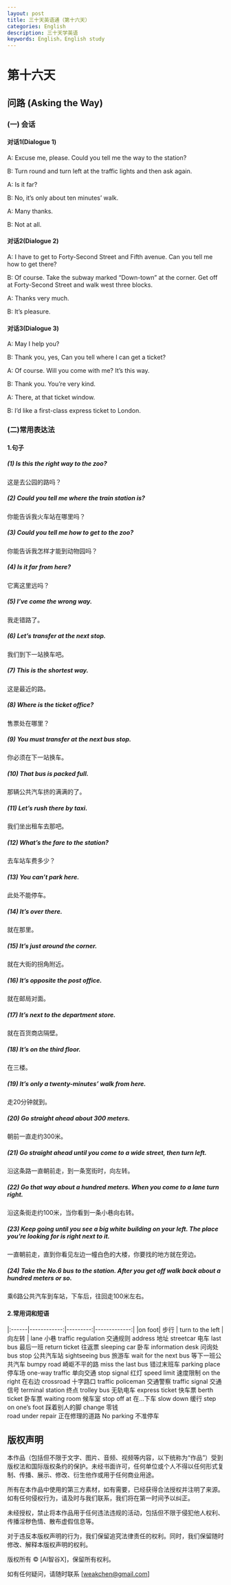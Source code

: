 ```yaml
---
layout: post
title: 三十天英语通（第十六天）
categories: English
description: 三十天学英语
keywords: English，English study
---
```


# 第十六天

## 问路 (Asking the Way)

### (一) 会话

#### 对话1(Dialogue 1)

A: Excuse me, please. Could you tell me the way to the station?

B: Turn round and turn left at the traffic lights and then ask again.

A: Is it far?

B: No, it’s only about ten minutes’ walk.

A: Many thanks.

B: Not at all.

#### 对话2(Dialogue 2)

A: I have to get to Forty-Second Street and Fifth avenue. Can you tell me how to get there?

B: Of course. Take the subway marked “Down-town” at the corner. Get off at Forty-Second Street and walk west three blocks.

A: Thanks very much.

B: It’s pleasure.

#### 对话3(Dialogue 3)

A: May I help you?

B: Thank you, yes, Can you tell where I can get a ticket?

A: Of course. Will you come with me? It’s this way.

B: Thank you. You’re very kind.

A: There, at that ticket window.

B: I’d like a first-class express ticket to London.

### (二)常用表达法

#### 1.句子

##### (1) Is this the right way to the zoo?

这是去公园的路吗？

##### (2) Could you tell me where the train station is?

你能告诉我火车站在哪里吗？

##### (3) Could you tell me how to get to the zoo?

你能告诉我怎样才能到动物园吗？

##### (4) Is it far from here?

它离这里远吗？

##### (5) I’ve come the wrong way.

我走错路了。

##### (6) Let’s transfer at the next stop.

我们到下一站换车吧。

##### (7) This is the shortest way.

这是最近的路。

##### (8) Where is the ticket office?

售票处在哪里？

##### (9) You must transfer at the next bus stop.

你必须在下一站换车。

##### (10) That bus is packed full.

那辆公共汽车挤的满满的了。

##### (11) Let’s rush there by taxi.

我们坐出租车去那吧。

##### (12) What’s the fare to the station?

去车站车费多少？

##### (13) You can’t park here.

此处不能停车。

##### (14) It’s over there.

就在那里。

##### (15) It’s just around the corner.

就在大街的拐角附近。

##### (16) It’s opposite the post office.

就在邮局对面。

##### (17) It’s next to the department store.

就在百货商店隔壁。

##### (18) It’s on the third floor.

在三楼。

##### (19) It’s only a twenty-minutes’ walk from here.

走20分钟就到。

##### (20) Go straight ahead about 300 meters.

朝前一直走约300米。

##### (21) Go straight ahead until you come to a wide street, then turn left.

沿这条路一直朝前走，到一条宽街时，向左转。

##### (22) Go that way about a hundred meters. When you come to a lane turn right.

沿这条街走约100米，当你看到一条小巷向右转。

##### (23) Keep going until you see a big white building on your left. The place you’re looking for is right next to it.

一直朝前走，直到你看见左边一幢白色的大楼，你要找的地方就在旁边。

##### (24) Take the No.6 bus to the station. After you get off walk back about a hundred meters or so.

乘6路公共汽车到车站，下车后，往回走100米左右。

#### 2.常用词和短语
|:------|------------:|---------:|-------------:|
|on foot|	步行 |	turn to the left	| 向左转 |
lane	小巷	traffic regulation  	交通规则 
address	地址	streetcar      	电车
last bus	最后一班                                                               	return ticket	往返票
sleeping car	卧车	information desk	问询处
bus stop  	公共汽车站	sightseeing bus	旅游车 
wait for the next bus	等下一班公共汽车	bumpy road	崎岖不平的路
miss the last bus  	错过末班车	parking place	停车场
one-way traffic	单向交通	stop signal	红灯
speed limit	速度限制   	on the right	在右边
crossroad	十字路口	traffic policeman	交通警察
traffic signal	交通信号	terminal station	终点
trolley bus	无轨电车	express ticket	快车票
berth ticket	卧车票	waiting room	候车室
stop off at	在…下车	slow down	缓行
step on one’s foot	踩着别人的脚	change	零钱  
road under repair	正在修理的道路	No parking  	不准停车



## 版权声明

本作品（包括但不限于文字、图片、音频、视频等内容，以下统称为“作品”）受到版权法和国际版权条约的保护。未经书面许可，任何单位或个人不得以任何形式复制、传播、展示、修改、衍生他作或用于任何商业用途。

所有在本作品中使用的第三方素材，如有需要，已经获得合法授权并注明了来源。如有任何侵权行为，请及时与我们联系，我们将在第一时间予以纠正。

未经授权，禁止将本作品用于任何违法违规的活动，包括但不限于侵犯他人权利、传播淫秽色情、散布虚假信息等。

对于违反本版权声明的行为，我们保留追究法律责任的权利。同时，我们保留随时修改、解释本版权声明的权利。

版权所有 © [AI智谷X]，保留所有权利。

如有任何疑问，请随时联系 [weakchen@gmail.com]
